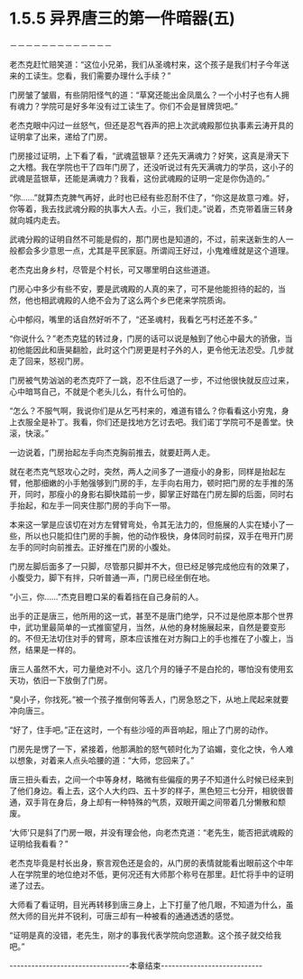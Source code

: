 # 1.5.5 异界唐三的第一件暗器(五)
  －－－－－－－－－－－－－
  
   老杰克赶忙赔笑道：“这位小兄弟，我们从圣魂村来，这个孩子是我们村子今年送来的工读生。您看，我们需要办理什么手续？”
	
   门房皱了皱眉，有些阴阳怪气的道：“草窝还能出金凤凰么？一个小村子也有人拥有魂力？学院可是好多年没有过工读生了。你们不会是冒牌货吧。”

   老杰克眼中闪过一丝怒气，但还是忍气吞声的把上次武魂殿那位执事素云涛开具的证明拿了出来，递给了门房。

   门房接过证明，上下看了看，“武魂蓝银草？还先天满魂力？好笑，这真是滑天下之大稽。我在学院也干了四年门房了，还没听说过有先天满魂力的学员，这小子的武魂是蓝银草，还能是满魂力？我看，这份武魂殿的证明一定是你伪造的。”

   “你……”就算杰克脾气再好，此时也已经有些忍耐不住了，“你这是故意刁难。好，你等着，我去找武魂分殿的执事大人去。小三，我们走。”说着，杰克带着唐三转身就向城内走去。

   武魂分殿的证明自然不可能是假的，那门房也是知道的，不过，前来送新生的人一般都会多少意思一点，尤其是平民家庭。所谓阎王好过，小鬼难缠就是这个道理。

   老杰克出身乡村，尽管是个村长，可又哪里明白这些道道。

   门房心中多少有些不安，要是武魂殿的人真的来了，可不是他能担待的起的，当然，他也相武魂殿的人绝不会为了这么两个乡巴佬来学院质询。

   心中郁闷，嘴里的话自然好听不了，“还圣魂村，我看乞丐村还差不多。”

   “你说什么？”老杰克猛的转过身，门房的话可以说是触到了他心中最大的骄傲，当初他能因此和唐昊翻脸，此时这个门房更是村子外的人，更令他无法忍受。几步就走了回来，怒视门房。

   门房被气势汹汹的老杰克吓了一跳，忍不住后退了一步，不过他很快就反应过来，心中暗骂自己，不就是个老头儿么，有什么可怕的。

   “怎么？不服气啊，我说你们是从乞丐村来的，难道有错么？你看看这小穷鬼，身上衣服全是补丁。我看，你们还是找地方乞讨去吧。我们诺丁学院可不是善堂。快滚，快滚。”

   一边说着，门房抬起左手向杰克胸前推去，就要赶两人走。

   就在老杰克气怒攻心之时，突然，两人之间多了一道瘦小的身影，同样是抬起左臂，他那细嫩的小手勉强够到门房的手，左手向右用力，顿时把门房的左手推的荡开，同时，那瘦小的身影右脚快踏前一步，脚掌正好踏在门房左脚的后面，同时右手抬起，和左手一同夹住那门房的手向下一带。

   本来这一掌是应该切在对方左臂臂弯处，令其无法力的，但施展的人实在矮小了一些，所以也只能扣住门房的手腕，他的动作极快，身体同时前探，双手在甩开门房左手的同时向前推去。正好推在门房的小腹处。

   门房左脚后面多了一只脚，尽管那只脚并不大，但已经足够完成他应有的效果了，小腹受力，脚下有拌，只听普通一声，门房已经坐倒在地。

   “小三，你……”杰克目瞪口呆的看着挡在自己身前的人。

   出手的正是唐三，他所用的这一式，甚至不是唐门绝学，只不过是他原本那个世界中，武功里最简单的一式推窗望月，当然，从他的身材施展起来，自然是要变形的。不但无法切住对手的臂弯，原本应该推在对方胸口上的手也推在了小腹上，当然，结果是一样的。

   唐三人虽然不大，可力量绝对不小。这几个月的锤子不是白抡的，哪怕没有使用玄天功，依旧一下放倒了门房。

   “臭小子，你找死。”被一个孩子推倒何等丢人，门房急怒之下，从地上爬起来就要冲向唐三。

   “好了，住手吧。”正在这时，一个有些沙哑的声音响起，阻止了门房的动作。

   门房先是愣了一下，紧接着，他那满脸的怒气顿时化为了谄媚，变化之快，令人难以想象，对着来人点头哈腰的道：“大师，您回来了。”

   唐三扭头看去，之间一个中等身材，略微有些偏瘦的男子不知道什么时候已经来到了他们身边。看上去，这个人大约四、五十岁的样子，黑色短三七分开，相貌很普通，双手背在身后，身上却有一种特殊的气质，双眼开阖之间带着几分懒散和颓废。

   ‘大师’只是斜了门房一眼，并没有理会他，向老杰克道：“老先生，能否把武魂殿的证明给我看看？”

   老杰克毕竟是村长出身，察言观色还是会的，从门房的表情就能看出眼前这个中年人在学院里的地位绝对不低，更何况还有大师那个称号在那里。赶忙将手中的证明递了过去。

   大师看了看证明，目光再转移到唐三身上，上下打量了他几眼，不知道为什么，虽然大师的目光并不锐利，可唐三却有一种被看的通通透透的感觉。

   “证明是真的没错，老先生，刚才的事我代表学院向您道歉。这个孩子就交给我吧。”


---------------------------------本章结束----------------------------
